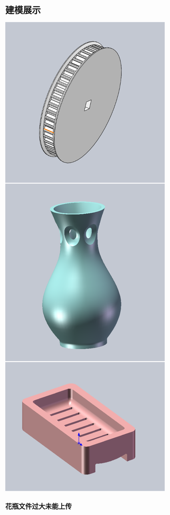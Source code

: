 # 建模展示
![picture](https://github.com/ophwsjtu18/ohw20f/blob/main/Wrx/assignment5/%E5%90%8C%E6%AD%A5%E5%B8%A6%E8%BD%AE.png)
![picture](https://github.com/ophwsjtu18/ohw20f/blob/main/Wrx/assignment5/花瓶.png)
![picture](https://github.com/ophwsjtu18/ohw20f/blob/main/Wrx/assignment5/肥皂盒.png)
## 花瓶文件过大未能上传
